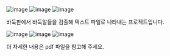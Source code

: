 ![image](https://user-images.githubusercontent.com/84854577/152719569-68cd47a6-78a1-4a73-a91b-675ad89fc07c.png)
![image](https://user-images.githubusercontent.com/84854577/152719665-d2e8c80d-1a5c-40fd-8b35-eb7d90ab6986.png)
![image](https://user-images.githubusercontent.com/84854577/152719670-702885f9-019a-413e-bf80-ff1e106acaf0.png)

바둑판에서 바둑알들을 검출해 텍스트 파일로 나타내는 프로젝트입니다.

![image](https://user-images.githubusercontent.com/84854577/152720018-23ca16be-77a9-498a-883f-6890244a1bea.png)
![image](https://user-images.githubusercontent.com/84854577/152719866-b76cbb37-38ac-4486-950a-a4b3adfe564e.png)
![image](https://user-images.githubusercontent.com/84854577/152719894-c9a185f9-4b6d-444e-bb73-16ea617fdfa0.png)

더 자세한 내용은 pdf 파일을 참고해 주세요.
